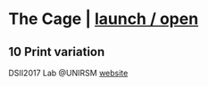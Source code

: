 # The Cage | [launch / open](http://dsii-2017-unirsm.github.io/ccristiano22/10Print_theCage)
## 10 Print variation ##
DSII2017 Lab @UNIRSM [website](http://dsii-2017-unirsm.github.io)


